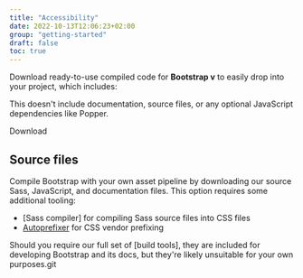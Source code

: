 ```yaml
---
title: "Accessibility"
date: 2022-10-13T12:06:23+02:00
group: "getting-started"
draft: false
toc: true
---
```


Download ready-to-use compiled code for **Bootstrap v** to easily drop into your project, which includes:

This doesn't include documentation, source files, or any optional JavaScript dependencies like Popper.

<a  class="btn btn-bd-primary" onclick="ga('send', 'event', 'Getting started', 'Download', 'Download Bootstrap');">Download</a>

## Source files

Compile Bootstrap with your own asset pipeline by downloading our source Sass, JavaScript, and documentation files. This option requires some additional tooling:

- [Sass compiler] for compiling Sass source files into CSS files
- [Autoprefixer](https://github.com/postcss/autoprefixer) for CSS vendor prefixing

Should you require our full set of [build tools], they are included for developing Bootstrap and its docs, but they're likely unsuitable for your own purposes.git
